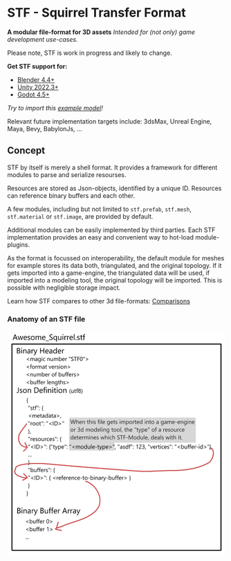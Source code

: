 # STF - Squirrel Transfer Format
**A modular file-format for 3D assets**
*Intended for (not only) game development use-cases.*

<div class="warning">
Please note, STF is work in progress and likely to change.
</div>

**Get STF support for:**
* [Blender 4.4+](installation/blender.md)
* [Unity 2022.3+](installation/unity.md)
* [Godot 4.5+](installation/godot.md)

_Try to import this [example model](https://squirrelbite.itch.io/stf-avatar-showcase)!_

Relevant future implementation targets include: 3dsMax, Unreal Engine, Maya, Bevy, BabylonJs, ...

## Concept
STF by itself is merely a shell format. It provides a framework for different modules to parse and serialize resourses.

Resources are stored as Json-objects, identified by a unique ID. Resources can reference binary buffers and each other.

A few modules, including but not limited to `stf.prefab`, `stf.mesh`, `stf.material` or `stf.image`, are provided by default.

Additional modules can be easily implemented by third parties. Each STF implementation provides an easy and convenient way to hot-load module-plugins.

As the format is focussed on interoperability, the default module for meshes for example stores its data both, triangulated, and the original topology.
If it gets imported into a game-engine, the triangulated data will be used, if imported into a modeling tool, the original topology will be imported. This is possible with negligible storage impact.

Learn how STF compares to other 3d file-formats: [Comparisons](format/comparisons.md)

### Anatomy of an STF file
![](assets/stf_anatomy.png)
